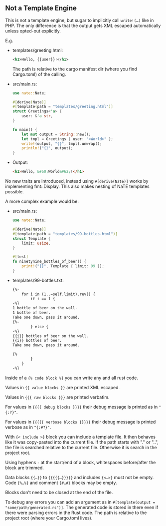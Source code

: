 ## **N**ot **a** **T**emplate **E**ngine

This is not a template engine, but sugar to implicitly call `write!(…)` like in PHP.
The only difference is that the output gets XML escaped automatically unless opted-out explicitly.

E.g.

*   templates/greeting.html:

    ```xml
    <h1>Hello, {{user}}!</h1>
    ```

    The path is relative to the cargo manifest dir (where you find Cargo.toml) of the calling.

*   src/main.rs:

    ```rust
    use nate::Nate;
    
    #[derive(Nate)]
    #[template(path = "templates/greeting.html")]
    struct Greetings<'a> {
        user: &'a str,
    }
    
    fn main() {
        let mut output = String::new();
        let tmpl = Greetings { user: "<World>" };
        write!(output, "{}", tmpl).unwrap();
        println!("{}", output);
    }
    ```

*   Output:

    ```html
    <h1>Hello, &#60;World&#62;!</h1>
    ```

No new traits are introduced, instead using `#[derive(Nate)]` works by implementing fmt::Display.
This also makes nesting of NaTE templates possible.

A more complex example would be:  

*   src/main.rs:

    ```rust
    use nate::Nate;

    #[derive(Nate)]
    #[template(path = "templates/99-bottles.html")]
    struct Template {
        limit: usize,
    }

    #[test]
    fn ninetynine_bottles_of_beer() {
        print!("{}", Template { limit: 99 });
    }
    ```

*   templates/99-bottles.txt:

    ```html
    {%-
        for i in (1..=self.limit).rev() {
            if i == 1 {
    -%}
    1 bottle of beer on the wall.
    1 bottle of beer.
    Take one down, pass it around.
    {%-
            } else {
    -%}
    {{i}} bottles of beer on the wall.
    {{i}} bottles of beer.
    Take one down, pass it around.

    {%
            }
        }
    -%}
    ```

Inside of a `{% code block %}` you can write any and all rust code.

Values in `{{ value blocks }}` are printed XML escaped.

Values in `{{{ raw blocks }}}` are printed verbatim.

For values in `{{{{ debug blocks }}}}` their debug message is printed as in `"{:?}"`.

For values in `{{{{{ verbose blocks }}}}}` their debug message is printed verbose as in `"{:#?}"`.

With `{< include >}` block you can include a template file.
It then behaves like it was copy-pasted into the current file.
If the path starts with "." or "..", the file is searched relative to the current file.
Otherwise it is search in the project root.

Using hyphens `-` at the start/end of a block, whitespaces before/after the block are trimmed.

Data blocks `{{…}}` to `{{{{{…}}}}}` and includes `{<…>}` must not be empty.
Code `{%…%}` and comment `{#…#}` blocks may be empty.

Blocks don't need to be closed at the end of the file.

To debug any errors you can add an argument as in `#[template(output = "some/path/generated.rs")]`.
The generated code is stored in there even if there were parsing errors in the Rust code.
The path is relative to the project root (where your Cargo.toml lives).
